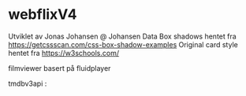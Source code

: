# webflixV4
Utviklet av Jonas Johansen @ Johansen Data
Box shadows hentet fra https://getcssscan.com/css-box-shadow-examples
Original card style hentet fra https://w3schools.com/

filmviewer basert på fluidplayer

tmdbv3api : 